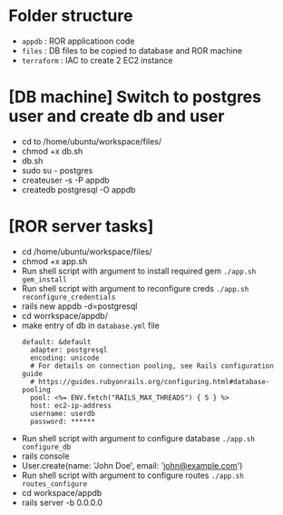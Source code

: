 # Folder structure
- `appdb`     : ROR applicatioon code
- `files`     : DB files to be copied to database and ROR machine
- `terraform` : IAC to create 2 EC2 instance


# [DB machine] Switch to postgres user and create db and user
- cd to /home/ubuntu/workspace/files/
- chmod +x db.sh
- db.sh
- sudo su - postgres
- createuser -s -P appdb
- createdb postgresql -O appdb

# [ROR server tasks]
- cd /home/ubuntu/workspace/files/
- chmod +x app.sh
- Run shell script with argument to install required gem `./app.sh gem_install`
- Run shell script with argument to reconfigure creds `./app.sh reconfigure_credentials`
- rails new appdb -d=postgresql
- cd worrkspace/appdb/
- make entry of db in `database.yml` file
  ```
  default: &default
    adapter: postgresql
    encoding: unicode
    # For details on connection pooling, see Rails configuration guide
    # https://guides.rubyonrails.org/configuring.html#database-pooling
    pool: <%= ENV.fetch("RAILS_MAX_THREADS") { 5 } %>
    host: ec2-ip-address
    username: userdb
    password: ******
  ```
- Run shell script with argument to configure database `./app.sh configure_db`
- rails console
- User.create(name: 'John Doe', email: 'john@example.com')
- Run shell script with argument to configure routes   `./app.sh routes_configure`
- cd workspace/appdb
- rails server -b 0.0.0.0 
